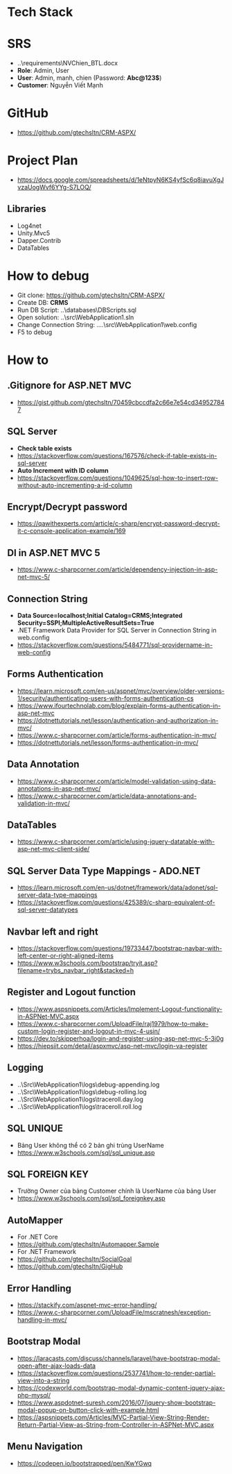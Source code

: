 ﻿# Tech Stack

# SRS
+ ..\requirements\NVChien_BTL.docx
+ **Role**: Admin, User
+ **User**: Admin, manh, chien (Password: **Abc@123$**)
+ **Customer**: Nguyễn Viết Mạnh

# GitHub
+ https://github.com/gtechsltn/CRM-ASPX/

# Project Plan
+ https://docs.google.com/spreadsheets/d/1eNtpyN6KS4yfSc6q8iavuXgJvzaUogWvf6YYg-S7LOQ/

## Libraries
+ Log4net
+ Unity.Mvc5
+ Dapper.Contrib
+ DataTables

# How to debug
+ Git clone: https://github.com/gtechsltn/CRM-ASPX/
+ Create DB: **CRMS**
+ Run DB Script: ..\databases\DBScripts.sql
+ Open solution: ..\src\WebApplication1.sln
+ Change Connection String: ....\src\WebApplication1\web.config
+ F5 to debug

# How to

## .Gitignore for ASP.NET MVC
+ https://gist.github.com/gtechsltn/70459cbccdfa2c66e7e54cd349527847

## SQL Server
+ **Check table exists**
+ https://stackoverflow.com/questions/167576/check-if-table-exists-in-sql-server
+ **Auto Increment with ID column**
+ https://stackoverflow.com/questions/1049625/sql-how-to-insert-row-without-auto-incrementing-a-id-column

## Encrypt/Decrypt password
+ https://qawithexperts.com/article/c-sharp/encrypt-password-decrypt-it-c-console-application-example/169

## DI in ASP.NET MVC 5
+ https://www.c-sharpcorner.com/article/dependency-injection-in-asp-net-mvc-5/

## Connection String
+ **Data Source=localhost;Initial Catalog=CRMS;Integrated Security=SSPI;MultipleActiveResultSets=True**
+ .NET Framework Data Provider for SQL Server in Connection String in web.config
+ https://stackoverflow.com/questions/5484771/sql-providername-in-web-config

## Forms Authentication
+ https://learn.microsoft.com/en-us/aspnet/mvc/overview/older-versions-1/security/authenticating-users-with-forms-authentication-cs
+ https://www.ifourtechnolab.com/blog/explain-forms-authentication-in-asp-net-mvc
+ https://dotnettutorials.net/lesson/authentication-and-authorization-in-mvc/
+ https://www.c-sharpcorner.com/article/forms-authentication-in-mvc/
+ https://dotnettutorials.net/lesson/forms-authentication-in-mvc/

## Data Annotation
+ https://www.c-sharpcorner.com/article/model-validation-using-data-annotations-in-asp-net-mvc/
+ https://www.c-sharpcorner.com/article/data-annotations-and-validation-in-mvc/

## DataTables
+ https://www.c-sharpcorner.com/article/using-jquery-datatable-with-asp-net-mvc-client-side/

## SQL Server Data Type Mappings - ADO.NET
+ https://learn.microsoft.com/en-us/dotnet/framework/data/adonet/sql-server-data-type-mappings
+ https://stackoverflow.com/questions/425389/c-sharp-equivalent-of-sql-server-datatypes

## Navbar left and right
+ https://stackoverflow.com/questions/19733447/bootstrap-navbar-with-left-center-or-right-aligned-items
+ https://www.w3schools.com/bootstrap/tryit.asp?filename=trybs_navbar_right&stacked=h

## Register and Logout function
+ https://www.aspsnippets.com/Articles/Implement-Logout-functionality-in-ASPNet-MVC.aspx
+ https://www.c-sharpcorner.com/UploadFile/raj1979/how-to-make-custom-login-register-and-logout-in-mvc-4-usin/
+ https://dev.to/skipperhoa/login-and-register-using-asp-net-mvc-5-3i0g
+ https://hiepsiit.com/detail/aspxmvc/asp-net-mvc/login-va-register

## Logging
+ ..\Src\WebApplication1\logs\debug-appending.log
+ ..\Src\WebApplication1\logs\debug-rolling.log
+ ..\Src\WebApplication1\logs\traceroll.day.log
+ ..\Src\WebApplication1\logs\traceroll.roll.log

## SQL UNIQUE
+ Bảng User không thể có 2 bản ghi trùng UserName
+ https://www.w3schools.com/sql/sql_unique.asp

## SQL FOREIGN KEY
+ Trường Owner của bảng Customer chính là UserName của bảng User
+ https://www.w3schools.com/sql/sql_foreignkey.asp

## AutoMapper
+ For .NET Core
+ https://github.com/gtechsltn/Automapper.Sample
+ For .NET Framework
+ https://github.com/gtechsltn/SocialGoal
+ https://github.com/gtechsltn/GigHub

## Error Handling
+ https://stackify.com/aspnet-mvc-error-handling/
+ https://www.c-sharpcorner.com/UploadFile/mscratnesh/exception-handling-in-mvc/

## Bootstrap Modal
+ https://laracasts.com/discuss/channels/laravel/have-bootstrap-modal-open-after-ajax-loads-data
+ https://stackoverflow.com/questions/2537741/how-to-render-partial-view-into-a-string
+ https://codexworld.com/bootstrap-modal-dynamic-content-jquery-ajax-php-mysql/
+ https://www.aspdotnet-suresh.com/2016/07/jquery-show-bootstrap-modal-popup-on-button-click-with-example.html
+ https://aspsnippets.com/Articles/MVC-Partial-View-String-Render-Return-Partial-View-as-String-from-Controller-in-ASPNet-MVC.aspx

## Menu Navigation
+ https://codepen.io/bootstrapped/pen/KwYGwq
